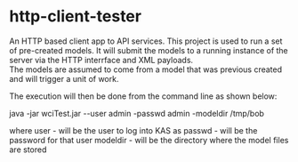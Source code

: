 http-client-tester
==================

An HTTP based client app to API services.  This project is used to 
run a set of pre-created models.  It will submit the models to a 
running instance of the server via the HTTP interrface and XML payloads.  
The models are assumed to come from a model that was previous created and 
will trigger a unit of work.    


The execution will then be done from the command line as shown below:

java -jar wciTest.jar --user admin -passwd admin -modeldir /tmp/bob

where 
    user - will be the user to log into KAS as
    passwd - will be the password for that user
    modeldir - will be the directory where the model files are stored
